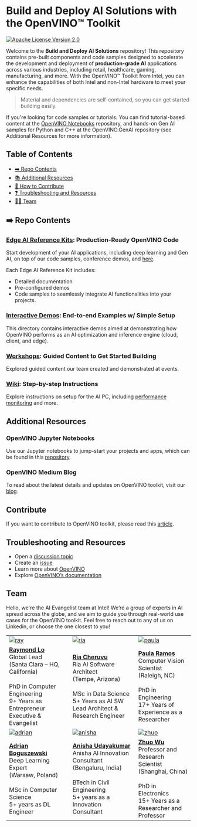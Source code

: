 # Build and Deploy AI Solutions with the OpenVINO™ Toolkit

[![Apache License Version 2.0](https://img.shields.io/badge/license-Apache_2.0-green.svg)](https://github.com/openvinotoolkit/openvino_build_deploy/blob/master/LICENSE.txt)

Welcome to the **Build and Deploy AI Solutions** repository! This repository contains pre-built components and code samples designed to accelerate the development and deployment of **production-grade AI** applications across various industries, including retail, healthcare, gaming, manufacturing, and more. With the OpenVINO™ Toolkit from Intel, you can enhance the capabilities of both Intel and non-Intel hardware to meet your specific needs.

> Material and dependencies are self-contained, so you can get started building easily.

If you're looking for code samples or tutorials: You can find tutorial-based content at the [OpenVINO Notebooks]() repository, and hands-on Gen AI samples for Python and C++ at the OpenVINO.GenAI repository (see Additional Resources for more information).

## Table of Contents

- [➡️ Repo Contents](#➡️-repo-contents)
- [📚 Additional Resources](#additional-resources)
- [🌳 How to Contribute](#contribute)
- [❓ Troubleshooting and Resources](#troubleshooting-and-resources)
- [🧑‍💻 Team](#team)
  
## ➡️ Repo Contents

### [Edge AI Reference Kits](https://github.com/openvinotoolkit/openvino_build_deploy/tree/master/ai_ref_kits): Production-Ready OpenVINO Code

Start development of your AI applications, including deep learning and Gen AI, on top of our code samples, conference demos, and [here](https://www.intel.com/content/www/us/en/developer/topic-technology/edge-5g/open-potential.html).

Each Edge AI Reference Kit includes:
- Detailed documentation
- Pre-configured demos
- Code samples to seamlessly integrate AI functionalities into your projects.

### [Interactive Demos](https://github.com/openvinotoolkit/openvino_build_deploy/tree/master/demos): End-to-end Examples w/ Simple Setup
This directory contains interactive demos aimed at demonstrating how OpenVINO performs as an AI optimization and inference engine (cloud, client, and edge).

### [Workshops](https://github.com/openvinotoolkit/openvino_build_deploy/tree/master/workshops): Guided Content to Get Started Building
Explored guided content our team created and demonstrated at events.

### [Wiki](https://github.com/openvinotoolkit/openvino_build_deploy/wiki): Step-by-step Instructions
Explore instructions on setup for the AI PC, including [performance monitoring](https://github.com/openvinotoolkit/openvino_build_deploy/wiki/Steps-to-Setup-Performance-Monitor-for-AI-PC-(Windows)) and more.

## Additional Resources

### OpenVINO Jupyter Notebooks
Use our Jupyter notebooks to jump-start your projects and apps, which can be found in this [repository](https://github.com/openvinotoolkit/openvino_notebooks).

### OpenVINO Medium Blog
To read about the latest details and updates on OpenVINO toolkit, visit our [blog](https://medium.com/openvino-toolkit).

## Contribute
If you want to contribute to OpenVINO toolkit, please read this [article](https://medium.com/openvino-toolkit/how-to-contribute-to-an-ai-open-source-project-c741f48e009e).

## Troubleshooting and Resources
- Open a [discussion topic](https://github.com/openvinotoolkit/openvino_build_deploy/discussions)
- Create an [issue](https://github.com/openvinotoolkit/openvino_build_deploy/issues)
- Learn more about [OpenVINO](https://www.intel.com/content/www/us/en/developer/tools/openvino-toolkit/overview.html)
- Explore [OpenVINO’s documentation](https://docs.openvino.ai/home.html)

## Team

Hello, we're the AI Evangelist team at Intel! We’re a group of experts in AI spread across the globe, and we aim to guide you through real-world use cases for the OpenVINO toolkit. Feel free to reach out to any of us on Linkedin, or choose the one closest to you!

| | | |
|---|---|---|
|[![ray](https://github.com/openvinotoolkit/openvino_notebooks/assets/138901786/747ab608-235a-4db9-b959-c9e158b40b12)](https://www.linkedin.com/in/raymondlo84/)|[![ria](https://github.com/openvinotoolkit/openvino_notebooks/assets/138901786/05b43e99-5204-4986-b06f-99db1ca1449d)](https://www.linkedin.com/in/ria-cheruvu-54348a173/)|[![paula](https://github.com/openvinotoolkit/openvino_notebooks/assets/138901786/7b884f49-7221-45e9-ad96-08b341022279)](https://www.linkedin.com/in/paula-ramos-41097319/)|
|**[Raymond Lo](https://www.linkedin.com/in/raymondlo84/)** <br> Global Lead <br> (Santa Clara – HQ, California) <br><br> PhD in Computer Engineering <br> 9+ Years as Entrepreneur Executive & Evangelist|**[Ria Cheruvu](https://www.linkedin.com/in/ria-cheruvu-54348a173/)** <br> Ria AI Software Architect <br> (Tempe, Arizona) <br><br> MSc in Data Science <br> 5+ Years as AI SW Lead Architect & Research Engineer|**[Paula Ramos](https://www.linkedin.com/in/paula-ramos-41097319/)** <br> Computer Vision Scientist <br> (Raleigh, NC) <br><br> PhD in Engineering <br> 17+ Years of Experience as a Researcher|
|[![adrian](https://github.com/openvinotoolkit/openvino_notebooks/assets/138901786/10d11bf5-63f0-485b-93cb-581354203723)](https://www.linkedin.com/in/adrianboguszewski/)|[![anisha](https://github.com/openvinotoolkit/openvino_notebooks/assets/138901786/d3641d44-f6b4-410d-96ce-4c401e99b35c)](https://www.linkedin.com/in/anisha-uday/)|[![zhuo](https://github.com/openvinotoolkit/openvino_notebooks/assets/138901786/be02c0af-182a-4504-bac5-4780849f9e47)](https://www.linkedin.com/in/wuzhuo/)|
|**[Adrian Boguszewski](https://www.linkedin.com/in/adrianboguszewski/)** <br> Deep Learning Expert <br> (Warsaw, Poland) <br><br> MSc in Computer Science <br> 5+ years as DL Engineer|**[Anisha Udayakumar](https://www.linkedin.com/in/anisha-uday/)** <br> Anisha AI Innovation Consultant <br> (Bengaluru, India) <br><br> BTech in Civil Engineering <br> 5+ years as a Innovation Consultant|**[Zhuo Wu](https://www.linkedin.com/in/wuzhuo/)** <br> Professor and Research Scientist <br> (Shanghai, China) <br><br> PhD in Electronics <br> 15+ Years as a Researcher and Professor|
